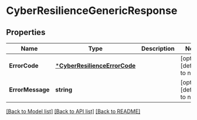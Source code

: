# CyberResilienceGenericResponse

## Properties
Name | Type | Description | Notes
------------ | ------------- | ------------- | -------------
**ErrorCode** | [***CyberResilienceErrorCode**](CyberResilienceErrorCode.md) |  | [optional] [default to null]
**ErrorMessage** | **string** |  | [optional] [default to null]

[[Back to Model list]](../README.md#documentation-for-models) [[Back to API list]](../README.md#documentation-for-api-endpoints) [[Back to README]](../README.md)

